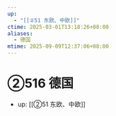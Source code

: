```yaml
---
up:
  - "[[②51 东欧、中欧]]"
ctime: 2025-03-01T13:18:26+08:00
aliases:
  - 德国
mtime: 2025-09-09T12:37:06+08:00
---
```


# ②516 德国

- up: [[②51 东欧、中欧]]
